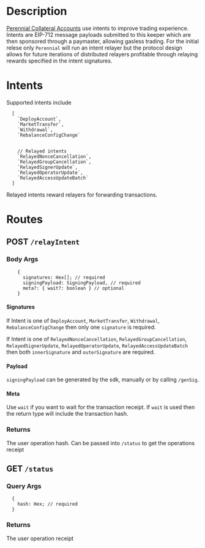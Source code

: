 # Description
[Perennial Collateral Accounts](https://github.com/equilibria-xyz/perennial-v2/blob/v2.3/packages%2Fperennial-account%2FREADME.md) use intents to improve trading experience. Intents are EIP-712 message payloads submitted to this keeper which are then sponsored through a paymaster, allowing gasless trading. For the initial relese only `Perennial` will run an intent relayer but the protocol design allows for future iterations of distributed relayers profitable through relaying rewards specified in the intent signatures.


# Intents
Supported intents include
```
  [
    `DeployAccount`,
    `MarketTransfer`,
    `Withdrawal`,
    `RebalanceConfigChange`


    // Relayed intents
    `RelayedNonceCancellation`,
    `RelayedGroupCancellation`,
    `RelayedSignerUpdate`,
    `RelayedOperatorUpdate`,
    `RelayedAccessUpdateBatch`
  ]
```
Relayed intents reward relayers for forwarding transactions.

# Routes
## POST `/relayIntent`
### Body Args
```
    {
      signatures: Hex[]; // required
      signingPayload: SigningPayload, // required
      meta?: { wait?: boolean } // optional
    }
```
#### Signatures
If Intent is one of `DeployAccount`, `MarketTransfer`, `Withdrawal`, `RebalanceConfigChange` then only one `signature` is required.

If Intent is one of `RelayedNonceCancellation`, `RelayedGroupCancellation`, `RelayedSignerUpdate`, `RelayedOperatorUpdate`, `RelayedAccessUpdateBatch` then both `innerSignature` and `outerSignature` are required.

#### Payload
`signingPayload` can be generated by the sdk, manually or by calling `/genSig`.

#### Meta
Use `wait` if you want to wait for the transaction receipt. If `wait` is used then the return type will include the transaction hash.

### Returns
The user operation hash. Can be passed into `/status` to get the operations receipt

## GET `/status`
### Query Args
```
  {
    hash: Hex; // required
  }
```
### Returns
The user operation receipt
